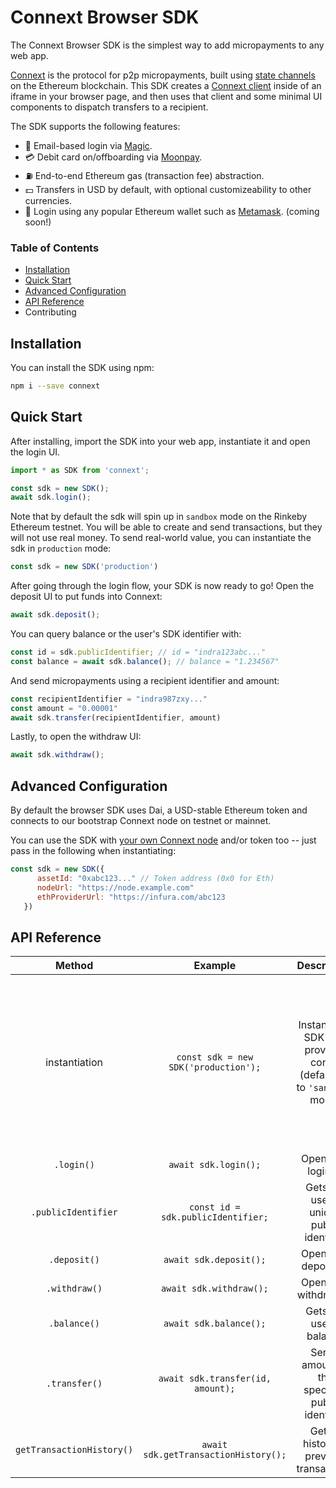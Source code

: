 # Connext Browser SDK
The Connext Browser SDK is the simplest way to add micropayments to any web app.

[Connext](https://connext.network) is the protocol for p2p micropayments, built using [state channels](https://docs.connext.network/en/latest/quickstart/introduction.html#state-channel-basics) on the Ethereum blockchain. This SDK creates a [Connext client](https://docs.connext.network/en/latest/quickstart/clientInstantiation.html) inside of an iframe in your browser page, and then uses that client and some minimal UI components to dispatch transfers to a recipient.

The SDK supports the following features:
- 🎩 Email-based login via [Magic](https://magic.link).
- 💳 Debit card on/offboarding via [Moonpay](https://moonpay.io).
- ⛽ End-to-end Ethereum gas (transaction fee) abstraction.
- 💵 Transfers in USD by default, with optional customizeability to other currencies.
- 🦊 Login using any popular Ethereum wallet such as [Metamask](https://metamask.io). (coming soon!)

### Table of Contents
- [Installation](https://github.com/connext/browser-sdk/blob/master/README.md#installation)
- [Quick Start](https://github.com/connext/browser-sdk/blob/master/README.md#quick-start)
- [Advanced Configuration](https://github.com/connext/browser-sdk/blob/master/README.md#advanced-configuration)
- [API Reference](https://github.com/connext/browser-sdk/blob/master/README.md#api-reference)
- Contributing

## Installation
You can install the SDK using npm:

```bash
npm i --save connext
```

## Quick Start
After installing, import the SDK into your web app, instantiate it and open the login UI.
```javascript
import * as SDK from 'connext';

const sdk = new SDK();
await sdk.login();
```
Note that by default the sdk will spin up in `sandbox` mode on the Rinkeby Ethereum testnet. You will be able to create and send transactions, but they will not use real money. To send real-world value, you can instantiate the sdk in `production` mode:

```javascript
const sdk = new SDK('production')
```
After going through the login flow, your SDK is now ready to go! Open the deposit UI to put funds into Connext:
```javascript
await sdk.deposit();
```

You can query balance or the user's SDK identifier with:
```javascript
const id = sdk.publicIdentifier; // id = "indra123abc..."
const balance = await sdk.balance(); // balance = "1.234567"
```

And send micropayments using a recipient identifier and amount:
```javascript
const recipientIdentifier = "indra987zxy..."
const amount = "0.00001"
await sdk.transfer(recipientIdentifier, amount)
```

Lastly, to open the withdraw UI:
```javascript
await sdk.withdraw();
```
## Advanced Configuration
By default the browser SDK uses Dai, a USD-stable Ethereum token and connects to our bootstrap Connext node on testnet or mainnet.

You can use the SDK with [your own Connext node](https://docs.connext.network/en/latest/how-to/deploy-indra.html) and/or token too -- just pass in the following when instantiating:
```javascript
const sdk = new SDK({
      assetId: "0xabc123..." // Token address (0x0 for Eth)
      nodeUrl: "https://node.example.com"
      ethProviderUrl: "https://infura.com/abc123
   })
```

## API Reference

|           Method          |                Example               |                               Description                              |                                                                                     Params                                                                                     |           Response           |
|:-------------------------:|:------------------------------------:|:----------------------------------------------------------------------:|:------------------------------------------------------------------------------------------------------------------------------------------------------------------------------:|:----------------------------:|
|       instantiation       | `const sdk = new SDK('production');` | Instantiates SDK with provided config (defaulting to `'sandbox'` mode) | Either of:  String: `'production'`  or: ConfigObject: {    `assetId`: token address or 0x0 for Eth    `ethProviderUrl`: Ethereum node RPC url    `nodeUrl`: Connext node url } |                              |
|         `.login()`        |         `await sdk.login();`         |                           Opens the login UI                           |                                                                                                                                                                                |                              |
|    `.publicIdentifier`    |  `const id = sdk.publicIdentifier;`  |                Gets the user's unique public identifier                |                                                                                                                                                                                | String e.g. `indra123abc...` |
|        `.deposit()`       |        `await sdk.deposit();`        |                          Opens the deposit UI                          |                                                                                                                                                                                |                              |
|       `.withdraw()`       |        `await sdk.withdraw();`       |                          Opens the withdraw UI                         |                                                                                                                                                                                |                              |
|        `.balance()`       |        `await sdk.balance();`        |                         Gets the user's balance                        |                                                                                                                                                                                | String e.g. `0.12456`        |
|       `.transfer()`       |   `await sdk.transfer(id, amount);`  |             Sends amount to the specified public identifier            | - String: public identifier of recipient - String: amount to send                                                                                                              |                              |
| `getTransactionHistory()` | `await sdk.getTransactionHistory();` |                 Gets a history of previous transactions                |                                                                                                                                                                                | //TODO                       |
